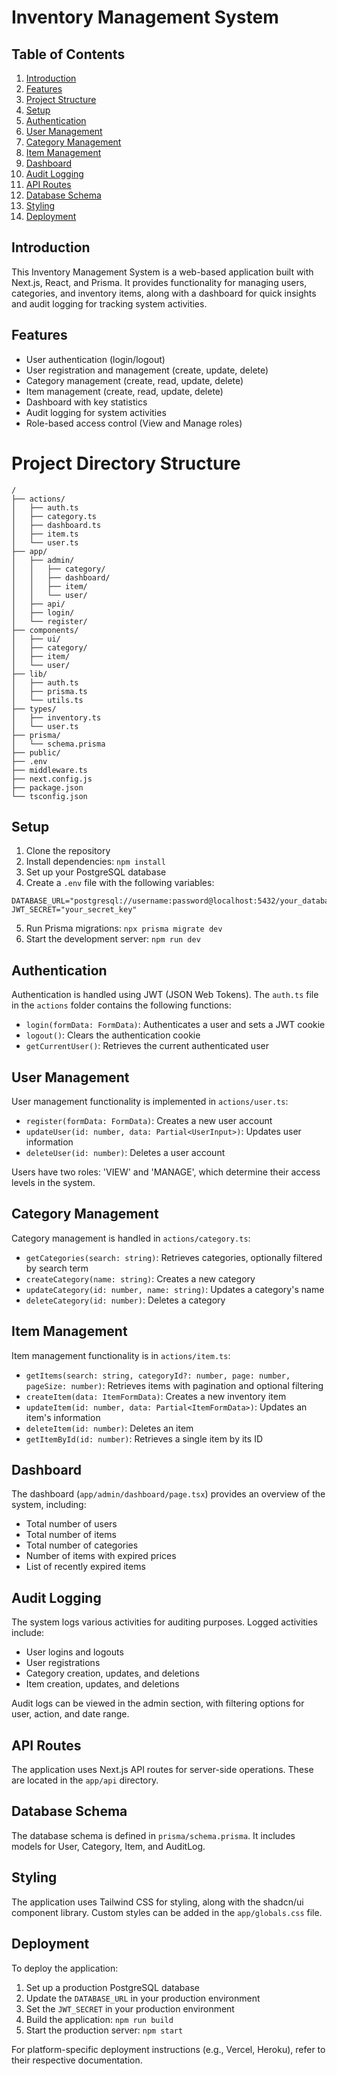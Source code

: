 # Inventory Management System

## Table of Contents
1. [Introduction](#introduction)
2. [Features](#features)
3. [Project Structure](#project-structure)
4. [Setup](#setup)
5. [Authentication](#authentication)
6. [User Management](#user-management)
7. [Category Management](#category-management)
8. [Item Management](#item-management)
9. [Dashboard](#dashboard)
10. [Audit Logging](#audit-logging)
11. [API Routes](#api-routes)
12. [Database Schema](#database-schema)
13. [Styling](#styling)
14. [Deployment](#deployment)

## Introduction

This Inventory Management System is a web-based application built with Next.js, React, and Prisma. It provides functionality for managing users, categories, and inventory items, along with a dashboard for quick insights and audit logging for tracking system activities.

## Features

- User authentication (login/logout)
- User registration and management (create, update, delete)
- Category management (create, read, update, delete)
- Item management (create, read, update, delete)
- Dashboard with key statistics
- Audit logging for system activities
- Role-based access control (View and Manage roles)

# Project Directory Structure

```
/
├── actions/
│   ├── auth.ts
│   ├── category.ts
│   ├── dashboard.ts
│   ├── item.ts
│   └── user.ts
├── app/
│   ├── admin/
│   │   ├── category/
│   │   ├── dashboard/
│   │   ├── item/
│   │   └── user/
│   ├── api/
│   ├── login/
│   └── register/
├── components/
│   ├── ui/
│   ├── category/
│   ├── item/
│   └── user/
├── lib/
│   ├── auth.ts
│   ├── prisma.ts
│   └── utils.ts
├── types/
│   ├── inventory.ts
│   └── user.ts
├── prisma/
│   └── schema.prisma
├── public/
├── .env
├── middleware.ts
├── next.config.js
├── package.json
└── tsconfig.json
```


## Setup

1. Clone the repository
2. Install dependencies: `npm install`
3. Set up your PostgreSQL database
4. Create a `.env` file with the following variables:

```
DATABASE_URL="postgresql://username:password@localhost:5432/your_database"
JWT_SECRET="your_secret_key"
```
5. Run Prisma migrations: `npx prisma migrate dev`
6. Start the development server: `npm run dev`

## Authentication

Authentication is handled using JWT (JSON Web Tokens). The `auth.ts` file in the `actions` folder contains the following functions:

- `login(formData: FormData)`: Authenticates a user and sets a JWT cookie
- `logout()`: Clears the authentication cookie
- `getCurrentUser()`: Retrieves the current authenticated user

## User Management

User management functionality is implemented in `actions/user.ts`:

- `register(formData: FormData)`: Creates a new user account
- `updateUser(id: number, data: Partial<UserInput>)`: Updates user information
- `deleteUser(id: number)`: Deletes a user account

Users have two roles: 'VIEW' and 'MANAGE', which determine their access levels in the system.

## Category Management

Category management is handled in `actions/category.ts`:

- `getCategories(search: string)`: Retrieves categories, optionally filtered by search term
- `createCategory(name: string)`: Creates a new category
- `updateCategory(id: number, name: string)`: Updates a category's name
- `deleteCategory(id: number)`: Deletes a category

## Item Management

Item management functionality is in `actions/item.ts`:

- `getItems(search: string, categoryId?: number, page: number, pageSize: number)`: Retrieves items with pagination and optional filtering
- `createItem(data: ItemFormData)`: Creates a new inventory item
- `updateItem(id: number, data: Partial<ItemFormData>)`: Updates an item's information
- `deleteItem(id: number)`: Deletes an item
- `getItemById(id: number)`: Retrieves a single item by its ID

## Dashboard

The dashboard (`app/admin/dashboard/page.tsx`) provides an overview of the system, including:

- Total number of users
- Total number of items
- Total number of categories
- Number of items with expired prices
- List of recently expired items

## Audit Logging

The system logs various activities for auditing purposes. Logged activities include:

- User logins and logouts
- User registrations
- Category creation, updates, and deletions
- Item creation, updates, and deletions

Audit logs can be viewed in the admin section, with filtering options for user, action, and date range.

## API Routes

The application uses Next.js API routes for server-side operations. These are located in the `app/api` directory.

## Database Schema

The database schema is defined in `prisma/schema.prisma`. It includes models for User, Category, Item, and AuditLog.

## Styling

The application uses Tailwind CSS for styling, along with the shadcn/ui component library. Custom styles can be added in the `app/globals.css` file.

## Deployment

To deploy the application:

1. Set up a production PostgreSQL database
2. Update the `DATABASE_URL` in your production environment
3. Set the `JWT_SECRET` in your production environment
4. Build the application: `npm run build`
5. Start the production server: `npm start`

For platform-specific deployment instructions (e.g., Vercel, Heroku), refer to their respective documentation.
